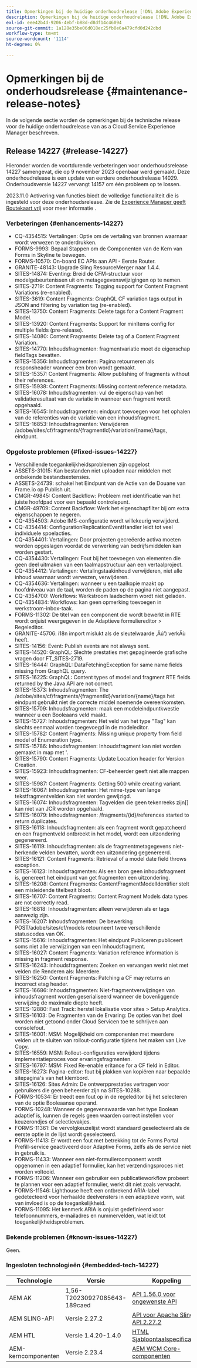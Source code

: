 ```yaml
---
title: Opmerkingen bij de huidige onderhoudrelease [!DNL Adobe Experience Manager] as a Cloud Service.
description: Opmerkingen bij de huidige onderhoudrelease [!DNL Adobe Experience Manager] as a Cloud Service.
exl-id: eee42b4d-9206-4ebf-b88d-d8df14c46094
source-git-commit: 1a128e35be06d018ec25fb0e6a479cfd0d242dbd
workflow-type: tm+mt
source-wordcount: '1114'
ht-degree: 0%

---
```


# Opmerkingen bij de onderhoudsrelease {#maintenance-release-notes}

In de volgende sectie worden de opmerkingen bij de technische release voor de huidige onderhoudrelease van as a Cloud Service Experience Manager beschreven.

## Release 14227 {#release-14227}

Hieronder worden de voortdurende verbeteringen voor onderhoudsrelease 14227 samengevat, die op 9 november 2023 openbaar werd gemaakt. Deze onderhoudrelease is een update van eerdere onderhoudrelease 14029. Onderhoudsversie 14227 vervangt 14157 om één probleem op te lossen.

2023.11.0 Activering van functies biedt de volledige functionaliteit die is ingesteld voor deze onderhoudsrelease. Zie de [Experience Manager geeft Routekaart vrij](https://experienceleague.adobe.com/docs/experience-manager-release-information/aem-release-updates/update-releases-roadmap.html) voor meer informatie .

### Verbeteringen {#enhancements-14227}

<!--* ASSETS-29631: Assets Cloud: Use dam:roles for secure delivery/search.-->
* CQ-4354515: Vertalingen: Optie om de vertaling van bronnen waarnaar wordt verwezen te onderdrukken.
* FORMS-9993: Bepaal Stappen om de Componenten van de Kern van Forms in Skyline te bewegen.
* FORMS-10570: On-board EC APIs aan API - Eerste Router.
* GRANITE-48143: Upgrade Sling ResourceMerger naar 1.4.4.
* SITES-14874: Eventing: Breid de CFM-structuur voor modelgebeurtenissen uit om metagegevenswijzigingen op te nemen.
* SITES-2719: Content Fragments: Tagging support for Content Fragment Variations (re-enabled).
* SITES-3619: Content Fragments: GraphQL CF variation tags output in JSON and filtering by variation tag (re-enabled).
* SITES-13750: Content Fragments: Delete tags for a Content Fragment Model.
* SITES-13920: Content Fragments: Support for minItems config for multiple fields (pre-release).
* SITES-14080: Content Fragments: Delete tag of a Content Fragment Variation.
* SITES-14770: Inhoudsfragmenten: fragmentvariatie moet de eigenschap fieldTags bevatten.
* SITES-15356: Inhoudsfragmenten: Pagina retourneren als responsheader wanneer een bron wordt gemaakt.
* SITES-15357: Content Fragments: Allow publishing of fragments without their references.
* SITES-15938: Content Fragments: Missing content reference metadata.
* SITES-16078: Inhoudsfragmenten: vul de eigenschap van het validatieresultaat van de variatie in wanneer een fragment wordt opgehaald.
* SITES-16545: Inhoudsfragmenten: eindpunt toevoegen voor het ophalen van de referenties van de variatie van een inhoudsfragment.
* SITES-16853: Inhoudsfragmenten: Verwijderen /adobe/sites/cf/fragments/{fragmentId}/variation/{name}/tags, eindpunt.

### Opgeloste problemen {#fixed-issues-14227}

* Verschillende toegankelijkheidsproblemen zijn opgelost
* ASSETS-31015: Kan bestanden niet uploaden naar middelen met onbekende bestandsextensies.
* ASSETS-24739: schakel het Eindpunt van de Actie van de Douane van Frame.io op Publish uit.
* CMGR-49845: Content Backflow: Probleem met identificatie van het juiste hoofdpad voor een bepaald controlepunt.
* CMGR-49709: Content Backflow: Werk het eigenschapfilter bij om extra eigenschappen te negeren.
* CQ-4354503: Adobe IMS-configuratie wordt willekeurig verwijderd.
* CQ-4354414: ConfigurationReplicationEventHandler leidt tot veel individuele spoelacties.
* CQ-4354401: Vertalingen: Door projecten gecreëerde activa moeten worden opgeslagen voordat de verwerking van bedrijfsmiddelen kan worden gestart.
* CQ-4354430: Vertalingen: Fout bij het toevoegen van elementen die geen deel uitmaken van een taalmapstructuur aan een vertaalproject.
* CQ-4354412: Vertalingen: Vertalingstaakinhoud verwijderen, niet alle inhoud waarnaar wordt verwezen, verwijderen.
* CQ-4354636: Vertalingen: wanneer u een taalkopie maakt op hoofdniveau van de taal, worden de paden op de pagina niet aangepast.
* CQ-4354700: Workflows: Werkstroom laadscherm wordt niet geladen.
* CQ-4354834: Workflows: kan geen opmerking toevoegen in werkstroom-inbox-taak.
* FORMS-11302: De titel van een component die wordt bewerkt in RTE wordt onjuist weergegeven in de Adaptieve formuliereditor > Regeleditor.
* GRANITE-45706: i18n import mislukt als de sleutelwaarde ‚Äú’) verkÄù heeft.
* SITES-14156: Event: Publish events are not always sent.
* SITES-14520: GraphQL: Slechte prestaties met gepagineerde grafische vragen door FT_SITES-2719.
* SITES-16444: GraphQL: DataFetchingException for same name fields missing from GraphQL query.
* SITES-16225: GraphQL: Content types of model and fragment RTE fields returned by the Java API are not correct.
* SITES-15373: Inhoudsfragmenten: The /adobe/sites/cf/fragments/{fragmentId}/variation/{name}/tags het eindpunt gebruikt niet de correcte middel noemende overeenkomsten.
* SITES-15709: Inhoudsfragmenten: maak een modeleindpuntkwestie wanneer u een Booleaans veld maakt.
* SITES-15727: Inhoudsfragmenten: Het veld van het type &quot;Tag&quot; kan slechts eenmaal worden toegevoegd in de modeleditor.
* SITES-15782: Content Fragments: Missing unique property from field model of Enumeration type.
* SITES-15786: Inhoudsfragmenten: Inhoudsfragment kan niet worden gemaakt in map met &#39;.
* SITES-15790: Content Fragments: Update Location header for Version Creation.
* SITES-15923: Inhoudsfragmenten: CF-beheerder geeft niet alle mappen weer.
* SITES-15987: Content Fragments: Getting 500 while creating variant.
* SITES-16067: Inhoudsfragmenten: Het mime-type van lange tekstfragmentvelden kan niet worden gewijzigd.
* SITES-16074: Inhoudsfragmenten: Tagvelden die geen tekenreeks zijn[] kan niet van JCR worden opgehaald.
* SITES-16079: Inhoudsfragmenten: /fragments/{id}/references started to return duplicates.
* SITES-16118: Inhoudsfragmenten: als een fragment wordt gepatcheerd en een fragmentveld ontbreekt in het model, wordt een uitzondering gegenereerd.
* SITES-16119: Inhoudsfragmenten: als de fragmentmetagegevens niet-herkende velden bevatten, wordt een uitzondering gegenereerd.
* SITES-16121: Content Fragments: Retrieval of a model date field throws exception.
* SITES-16123: Inhoudsfragmenten: Als een bron geen inhoudsfragment is, genereert het eindpunt van get fragmenten een uitzondering.
* SITES-16208: Content Fragments: ContentFragmentModelIdentifier stelt een misleidende titelbezit bloot.
* SITES-16707: Content Fragments: Content Fragment Models data types are not correctly read.
* SITES-16818: Inhoudsfragmenten: alleen verwijderen als er tags aanwezig zijn.
* SITES-16207: Inhoudsfragmenten: De bewerking POST/adobe/sites/cf/models retourneert twee verschillende statuscodes van OK.
* SITES-15616: Inhoudsfragmenten: Het eindpunt Publiceren publiceert soms niet alle verwijzingen van een Inhoudsfragment.
* SITES-16027: Content Fragments: Variation reference information is missing in fragment response.
* SITES-16243: Inhoudsfragmenten: Zoeken en vervangen werkt niet met velden die Renderen als: Meerdere.
* SITES-16250: Content Fragments: Patching a CF may returns an incorrect etag header.
* SITES-16686: Inhoudsfragmenten: Niet-fragmentverwijzingen van inhoudsfragment worden geserialiseerd wanneer de bovenliggende verwijzing de maximale diepte heeft.
* SITES-12880: Fast Track: herstel lokalisatie voor sites > Setup Analytics.
* SITES-16103: De Fragmenten van de Ervaring: De opties van het doel worden niet getoond onder Cloud Servicen toe te schrijven aan consolefout.
* SITES-16001: MSM: Mogelijkheid om componenten met meerdere velden uit te sluiten van rollout-configuratie tijdens het maken van Live Copy.
* SITES-16559: MSM: Rollout-configuraties verwijderd tijdens implementatieproces voor ervaringsfragmenten.
* SITES-16797: MSM: Fixed Re-enable eritance for a CF field in Editor.
* SITES-16273: Pagina-editor: fout bij plakken van kopiëren naar bepaalde sitepagina&#39;s van het klembord.
* SITES-16126: Sites Admin: De ontwerpprestaties vertragen voor gebruikers die geen beheerder zijn na SITES-10288.
* FORMS-10534: Er treedt een fout op in de regeleditor bij het selecteren van de optie Booleaanse operand.
* FORMS-10248: Wanneer de gegevenswaarde van het type Boolean adaptief is, kunnen de regels geen waarden correct instellen voor keuzerondjes of selectievakjes.
* FORMS-11361: De vervolgkeuzelijst wordt standaard geselecteerd als de eerste optie in de lijst wordt geselecteerd.
* FORMS-11413: Er wordt een fout met betrekking tot de Forms Portal Prefill-service geactiveerd door Adaptive Forms, zelfs als de service niet in gebruik is.
* FORMS-11433: Wanneer een niet-formuliercomponent wordt opgenomen in een adaptief formulier, kan het verzendingsproces niet worden voltooid.
* FORMS-11206: Wanneer een gebruiker een publicatieworkflow probeert te plannen voor een adaptief formulier, werkt dit niet zoals verwacht.
* FORMS-11546: Lighthouse heeft een ontbrekend ARIA-label gedetecteerd voor herhaalde deelvensters in een adaptieve vorm, wat van invloed is op de toegankelijkheid.
* FORMS-11095: Het kenmerk ARIA is onjuist gedefinieerd voor telefoonnummers, e-mailadres en nummervelden, wat leidt tot toegankelijkheidsproblemen.

### Bekende problemen {#known-issues-14227}

Geen.

### Ingesloten technologieën {#embedded-tech-14227}

| Technologie | Versie | Koppeling |
|---|---|---|
| AEM AK | 1,56-T20230927085643-189caed | [API 1.56.0 voor ongewenste API](https://www.javadoc.io/doc/org.apache.jackrabbit/oak-api/1.56.0/index.html) |
| AEM SLING-API | Versie 2.27.2 | [API voor Apache Sling API 2.27.2](https://www.javadoc.io/doc/org.apache.sling/org.apache.sling.api/latest/index.html) |
| AEM HTL | Versie 1.4.20-1.4.0 | [HTML Sjabloontaalspecificaties](https://github.com/adobe/htl-spec) |
| AEM-kerncomponenten | Versie 2.23.4 | [AEM WCM Core-componenten](https://github.com/adobe/aem-core-wcm-components) |
